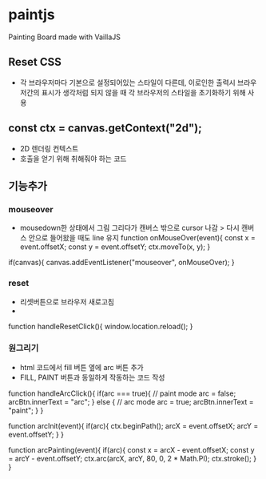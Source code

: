 # paintjs
Painting Board made with VaillaJS

## Reset CSS
* 각 브라우저마다 기본으로 설정되어있는 스타일이 다른데, 이로인한 출력시 브라우저간의 표시가 생각처럼 되지 않을 때 각 브라우저의 스타일을 초기화하기 위해 사용

## const ctx = canvas.getContext("2d");
* 2D 렌더링 컨텍스트
* 호출을 얻기 위해 취해줘야 하는 코드

## 기능추가
### mouseover
* mousedown한 상태에서 그림 그리다가 캔버스 밖으로 cursor 나감 > 다시 캔버스 안으로 들어왔을 때도 line 유지
function onMouseOver(event){
    const x = event.offsetX;
    const y = event.offsetY;
    ctx.moveTo(x, y);
}

if(canvas){
    canvas.addEventListener("mouseover", onMouseOver);
}

### reset
* 리셋버튼으로 브라우저 새로고침
* 
function handleResetClick(){
    window.location.reload();
}

### 원그리기
* html 코드에서 fill 버튼 옆에 arc 버튼 추가
* FILL, PAINT 버튼과 동일하게 작동하는 코드 작성

function handleArcClick(){
    if(arc === true){ // paint mode
        arc = false;
        arcBtn.innerText = "arc";
    } else { // arc mode
        arc = true;
        arcBtn.innerText = "paint";
    }
}

function arcInit(event){
    if(arc){
        ctx.beginPath();
        arcX = event.offsetX;
		arcY = event.offsetY;
    }
}

function arcPainting(event){
    if(arc){
        const x = arcX - event.offsetX;
		const y = arcY - event.offsetY;
        ctx.arc(arcX, arcY, 80, 0, 2 * Math.PI);
        ctx.stroke();
    }
}
